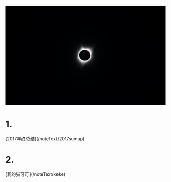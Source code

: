 


![](/pic/image1.jpg )








<h1>1.</h1>[2017年终总结](/noteText/2017sumup)
<h1>2.</h1>[我的猫可可](/noteText/keke)


